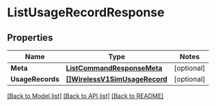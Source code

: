 # ListUsageRecordResponse

## Properties
Name | Type | Notes
------------ | ------------- | -------------
**Meta** | [**ListCommandResponseMeta**](ListCommandResponse_meta.md) | [optional] 
**UsageRecords** | [**[]WirelessV1SimUsageRecord**](wireless.v1.sim.usage_record.md) | [optional] 

[[Back to Model list]](../README.md#documentation-for-models) [[Back to API list]](../README.md#documentation-for-api-endpoints) [[Back to README]](../README.md)


